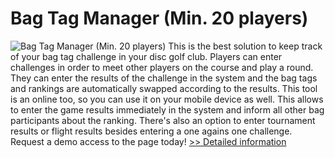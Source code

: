 # Bag Tag Manager (Min. 20 players)
![Bag Tag Manager (Min. 20 players)](https://mycommerce.akamaized.net/api/pimages/P300616259/BIG/300616259.PNG)
This is the best solution to keep track of your bag tag challenge in your disc golf club. Players can enter challenges in order to meet other players on the course and play a round. They can enter the results of the challenge in the system and the bag tags and rankings are automatically swapped according to the results. This tool is an online too, so you can use it on your mobile device as well. This allows to enter the game results immediately in the system and inform all other bag participants about the ranking. There's also an option to enter tournament results or flight results besides entering a one agains one challenge. Request a demo access to the page today!
[>> Detailed information](https://secure.shareit.com/shareit/product.html?productid=300616259&affiliateid=200057808)
